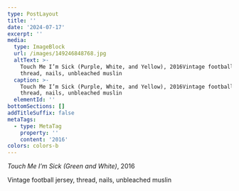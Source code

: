 ```yaml
---
type: PostLayout
title: ''
date: '2024-07-17'
excerpt: ''
media:
  type: ImageBlock
  url: /images/149246848768.jpg
  altText: >-
    Touch Me I’m Sick (Purple, White, and Yellow), 2016Vintage football jersey,
    thread, nails, unbleached muslin
  caption: >-
    Touch Me I’m Sick (Purple, White, and Yellow), 2016Vintage football jersey,
    thread, nails, unbleached muslin
  elementId: ''
bottomSections: []
addTitleSuffix: false
metaTags:
  - type: MetaTag
    property: ''
    content: '2016'
colors: colors-b
---
```

*Touch Me I’m Sick (Green and White)*, 2016

Vintage football jersey, thread, nails, unbleached muslin
